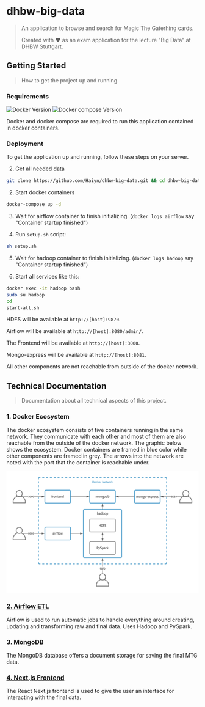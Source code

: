 # dhbw-big-data
> An application to browse and search for Magic The Gaterhing cards.
> 
> Created with ❤️ as an exam application for the lecture "Big Data" at DHBW Stuttgart.

 ## Getting Started

> How to get the project up and running.

### Requirements
![Docker Version][docker-image]
![Docker compose Version][compose-image]

Docker and docker compose are required to run this application contained in docker containers.

### Deployment
To get the application up and running, follow these steps on your server.

2. Get all needed data
```bash
git clone https://github.com/Haiyn/dhbw-big-data.git && cd dhbw-big-data
```
2. Start docker containers
```bash
docker-compose up -d
```

3. Wait for airflow container to finish initializing. (`docker logs airflow` say "Container startup finished")

4. Run `setup.sh` script:
```bash
sh setup.sh
```

5. Wait for hadoop container to finish initializing. (`docker logs hadoop` say "Container startup finished")

6. Start all services like this: 
```bash
docker exec -it hadoop bash
sudo su hadoop
cd 
start-all.sh 
```

HDFS will be available at `http://[host]:9870`.

Airflow will be available at `http://[host]:8080/admin/`.

The Frontend will be available at `http://[host]:3000`.

Mongo-express will be available at `http://[host]:8081`.

All other components are not reachable from outside of the docker network.


## Technical Documentation
> Documentation about all technical aspects of this project.
### 1. Docker Ecosystem

The docker ecosystem consists of five containers running in the same network. They communicate with each other and most
of them are also reachable from the outside of the docker network. The graphic below shows the ecosystem. Docker containers
are framed in blue color while other components are framed in grey. The arrows into the network are noted with the port 
that the container is reachable under.

![Docker Ecosystem][docker-ecosystem-image]

### [2. Airflow ETL](./src/airflow)
Airflow is used to run automatic jobs to handle everything around creating, updating and transforming raw and final data.
Uses Hadoop and PySpark.

### [3. MongoDB](./src/mongodb)
The MongoDB database offers a document storage for saving the final MTG data.

### [4. Next.js Frontend](./src/frontend)
The React Next.js frontend is used to give the user an interface for interacting with the final data.




<!-- Image definitions -->
[compose-image]: https://img.shields.io/badge/docker_compose-^1.28.4-blue?style=flat-square&logo=docker
[docker-image]: https://img.shields.io/badge/docker-^20.10.03-blue?style=flat-square&logo=docker
[docker-ecosystem-image]: /docs/docker_ecosystem.png